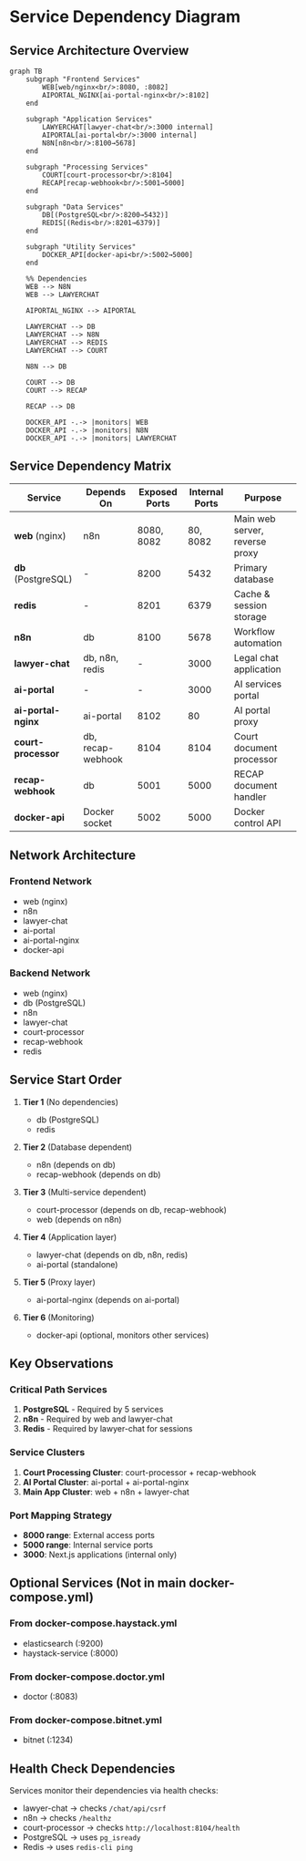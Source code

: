 # Service Dependency Diagram

## Service Architecture Overview

```mermaid
graph TB
    subgraph "Frontend Services"
        WEB[web/nginx<br/>:8080, :8082]
        AIPORTAL_NGINX[ai-portal-nginx<br/>:8102]
    end
    
    subgraph "Application Services"
        LAWYERCHAT[lawyer-chat<br/>:3000 internal]
        AIPORTAL[ai-portal<br/>:3000 internal]
        N8N[n8n<br/>:8100→5678]
    end
    
    subgraph "Processing Services"
        COURT[court-processor<br/>:8104]
        RECAP[recap-webhook<br/>:5001→5000]
    end
    
    subgraph "Data Services"
        DB[(PostgreSQL<br/>:8200→5432)]
        REDIS[(Redis<br/>:8201→6379)]
    end
    
    subgraph "Utility Services"
        DOCKER_API[docker-api<br/>:5002→5000]
    end
    
    %% Dependencies
    WEB --> N8N
    WEB --> LAWYERCHAT
    
    AIPORTAL_NGINX --> AIPORTAL
    
    LAWYERCHAT --> DB
    LAWYERCHAT --> N8N
    LAWYERCHAT --> REDIS
    LAWYERCHAT --> COURT
    
    N8N --> DB
    
    COURT --> DB
    COURT --> RECAP
    
    RECAP --> DB
    
    DOCKER_API -.-> |monitors| WEB
    DOCKER_API -.-> |monitors| N8N
    DOCKER_API -.-> |monitors| LAWYERCHAT
```

## Service Dependency Matrix

| Service | Depends On | Exposed Ports | Internal Ports | Purpose |
|---------|-----------|---------------|----------------|---------|
| **web** (nginx) | n8n | 8080, 8082 | 80, 8082 | Main web server, reverse proxy |
| **db** (PostgreSQL) | - | 8200 | 5432 | Primary database |
| **redis** | - | 8201 | 6379 | Cache & session storage |
| **n8n** | db | 8100 | 5678 | Workflow automation |
| **lawyer-chat** | db, n8n, redis | - | 3000 | Legal chat application |
| **ai-portal** | - | - | 3000 | AI services portal |
| **ai-portal-nginx** | ai-portal | 8102 | 80 | AI portal proxy |
| **court-processor** | db, recap-webhook | 8104 | 8104 | Court document processor |
| **recap-webhook** | db | 5001 | 5000 | RECAP document handler |
| **docker-api** | Docker socket | 5002 | 5000 | Docker control API |

## Network Architecture

### Frontend Network
- web (nginx)
- n8n
- lawyer-chat
- ai-portal
- ai-portal-nginx
- docker-api

### Backend Network
- web (nginx)
- db (PostgreSQL)
- n8n
- lawyer-chat
- court-processor
- recap-webhook
- redis

## Service Start Order

1. **Tier 1** (No dependencies)
   - db (PostgreSQL)
   - redis

2. **Tier 2** (Database dependent)
   - n8n (depends on db)
   - recap-webhook (depends on db)

3. **Tier 3** (Multi-service dependent)
   - court-processor (depends on db, recap-webhook)
   - web (depends on n8n)

4. **Tier 4** (Application layer)
   - lawyer-chat (depends on db, n8n, redis)
   - ai-portal (standalone)

5. **Tier 5** (Proxy layer)
   - ai-portal-nginx (depends on ai-portal)

6. **Tier 6** (Monitoring)
   - docker-api (optional, monitors other services)

## Key Observations

### Critical Path Services
1. **PostgreSQL** - Required by 5 services
2. **n8n** - Required by web and lawyer-chat
3. **Redis** - Required by lawyer-chat for sessions

### Service Clusters
1. **Court Processing Cluster**: court-processor + recap-webhook
2. **AI Portal Cluster**: ai-portal + ai-portal-nginx
3. **Main App Cluster**: web + n8n + lawyer-chat

### Port Mapping Strategy
- **8000 range**: External access ports
- **5000 range**: Internal service ports
- **3000**: Next.js applications (internal only)

## Optional Services (Not in main docker-compose.yml)

### From docker-compose.haystack.yml
- elasticsearch (:9200)
- haystack-service (:8000)

### From docker-compose.doctor.yml
- doctor (:8083)

### From docker-compose.bitnet.yml
- bitnet (:1234)

## Health Check Dependencies

Services monitor their dependencies via health checks:
- lawyer-chat → checks `/chat/api/csrf`
- n8n → checks `/healthz`
- court-processor → checks `http://localhost:8104/health`
- PostgreSQL → uses `pg_isready`
- Redis → uses `redis-cli ping`